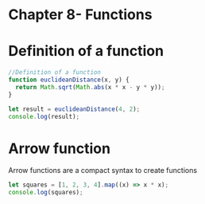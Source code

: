 # Chapter 8- Functions

# Definition of a function

```jsx
//Definition of a function
function euclideanDistance(x, y) {
  return Math.sqrt(Math.abs(x * x - y * y));
}

let result = euclideanDistance(4, 2);
console.log(result);
```

# Arrow function

Arrow functions are a compact syntax to create functions

```jsx
let squares = [1, 2, 3, 4].map((x) => x * x);
console.log(squares);
```
